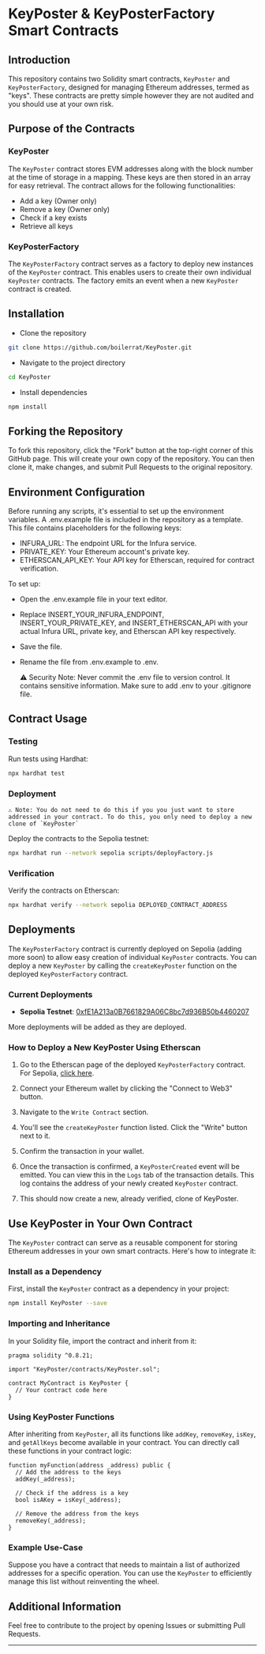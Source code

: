 # KeyPoster & KeyPosterFactory Smart Contracts

## Introduction

This repository contains two Solidity smart contracts, `KeyPoster` and `KeyPosterFactory`, designed for managing Ethereum addresses, termed as "keys". These contracts are pretty simple however they are not audited and you should use at your own risk.

## Purpose of the Contracts

### KeyPoster

The `KeyPoster` contract stores EVM addresses along with the block number at the time of storage in a mapping. These keys are then stored in an array for easy retrieval. The contract allows for the following functionalities:

- Add a key (Owner only)
- Remove a key (Owner only)
- Check if a key exists
- Retrieve all keys

### KeyPosterFactory

The `KeyPosterFactory` contract serves as a factory to deploy new instances of the `KeyPoster` contract. This enables users to create their own individual `KeyPoster` contracts. The factory emits an event when a new `KeyPoster` contract is created.

## Installation

- Clone the repository

```bash
git clone https://github.com/boilerrat/KeyPoster.git
```

- Navigate to the project directory

```bash
cd KeyPoster
```

- Install dependencies

```bash
npm install
```

## Forking the Repository

To fork this repository, click the "Fork" button at the top-right corner of this GitHub page. This will create your own copy of the repository. You can then clone it, make changes, and submit Pull Requests to the original repository.

## Environment Configuration

Before running any scripts, it's essential to set up the environment variables. A .env.example file is included in the repository as a template. This file contains placeholders for the following keys:

- INFURA_URL: The endpoint URL for the Infura service.
- PRIVATE_KEY: Your Ethereum account's private key.
- ETHERSCAN_API_KEY: Your API key for Etherscan, required for contract verification.

To set up:

- Open the .env.example file in your text editor.
- Replace INSERT_YOUR_INFURA_ENDPOINT, INSERT_YOUR_PRIVATE_KEY, and INSERT_ETHERSCAN_API with your actual Infura URL, private key, and Etherscan API key respectively.
- Save the file.
- Rename the file from .env.example to .env.

    ⚠️ Security Note: Never commit the .env file to version control. It contains sensitive information. Make sure to add .env to your .gitignore file.

## Contract Usage

### Testing

Run tests using Hardhat:

```bash
npx hardhat test
```

### Deployment

```⚠️ Note: You do not need to do this if you you just want to store addressed in your contract. To do this, you only need to deploy a new clone of `KeyPoster` ```

Deploy the contracts to the Sepolia testnet:

```bash
npx hardhat run --network sepolia scripts/deployFactory.js
```

### Verification

Verify the contracts on Etherscan:

```bash
npx hardhat verify --network sepolia DEPLOYED_CONTRACT_ADDRESS
```

## Deployments

The `KeyPosterFactory` contract is currently deployed on Sepolia (adding more soon) to allow easy creation of individual `KeyPoster` contracts. You can deploy a new `KeyPoster` by calling the `createKeyPoster` function on the deployed `KeyPosterFactory` contract.

### Current Deployments

- **Sepolia Testnet**: [0xfE1A213a0B7661829A06C8bc7d936B50b4460207](https://sepolia.etherscan.io/address/0xfE1A213a0B7661829A06C8bc7d936B50b4460207)

More deployments will be added as they are deployed.

### How to Deploy a New KeyPoster Using Etherscan

1. Go to the Etherscan page of the deployed `KeyPosterFactory` contract. For Sepolia, [click here](https://sepolia.etherscan.io/address/0xfE1A213a0B7661829A06C8bc7d936B50b4460207#writeContract).

2. Connect your Ethereum wallet by clicking the "Connect to Web3" button.

3. Navigate to the `Write Contract` section.

4. You'll see the `createKeyPoster` function listed. Click the "Write" button next to it.

5. Confirm the transaction in your wallet.

6. Once the transaction is confirmed, a `KeyPosterCreated` event will be emitted. You can view this in the `Logs` tab of the transaction details. This log contains the address of your newly created `KeyPoster` contract.

7. This should now create a new, already verified, clone of KeyPoster.

## Use KeyPoster in Your Own Contract

The `KeyPoster` contract can serve as a reusable component for storing Ethereum addresses in your own smart contracts. Here's how to integrate it:

### Install as a Dependency

First, install the `KeyPoster` contract as a dependency in your project:

```bash
npm install KeyPoster --save
```

### Importing and Inheritance

In your Solidity file, import the contract and inherit from it:

```solidity
pragma solidity ^0.8.21;

import "KeyPoster/contracts/KeyPoster.sol";

contract MyContract is KeyPoster {
  // Your contract code here
}
```

### Using KeyPoster Functions

After inheriting from `KeyPoster`, all its functions like `addKey`, `removeKey`, `isKey`, and `getAllKeys` become available in your contract. You can directly call these functions in your contract logic:

```solidity
function myFunction(address _address) public {
  // Add the address to the keys
  addKey(_address);

  // Check if the address is a key
  bool isAKey = isKey(_address);

  // Remove the address from the keys
  removeKey(_address);
}
```

### Example Use-Case

Suppose you have a contract that needs to maintain a list of authorized addresses for a specific operation. You can use the `KeyPoster` to efficiently manage this list without reinventing the wheel.

## Additional Information

Feel free to contribute to the project by opening Issues or submitting Pull Requests.

---
